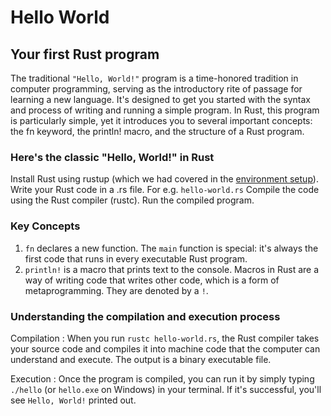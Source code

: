 # Hello World

## Your first Rust program

The traditional `"Hello, World!"` program is a time-honored tradition in computer programming, serving as the
introductory
rite of passage for learning a new language. It's designed to get you started with the syntax and process of writing and
running a simple program. In Rust, this program is particularly simple, yet it introduces you to several important
concepts: the fn keyword, the println! macro, and the structure of a Rust program.

### Here's the classic "Hello, World!" in Rust

<code-block lang="plain text" src="syntax-and-basics/rust/hello-world.rs"/>

<procedure title="To write and run a Rust program like this, you'll need to:">
    <step>Install Rust using rustup (which we had covered in the <a href="Environment-Setup.md">environment setup</a>).</step>
    <step>Write your Rust code in a .rs file. For e.g. <code>hello-world.rs</code></step>
    <step>Compile the code using the Rust compiler (rustc).</step>
    <step>Run the compiled program.</step>
</procedure>

### Key Concepts

1. `fn` declares a new function. The `main` function is special: it's always the first code that runs in every
   executable Rust program.
2. `println!` is a macro that prints text to the console. Macros in Rust are a way of writing code that writes other
   code, which is a form of metaprogramming. They are denoted by a `!`.

### Understanding the compilation and execution process

Compilation
: When you run `rustc hello-world.rs`, the Rust compiler takes your source code and compiles it into machine code that
the computer can understand and execute. The output is a binary executable file.

Execution
: Once the program is compiled, you can run it by simply typing `./hello` (or `hello.exe` on Windows) in your terminal.
If it's successful, you'll see `Hello, World!` printed out.

